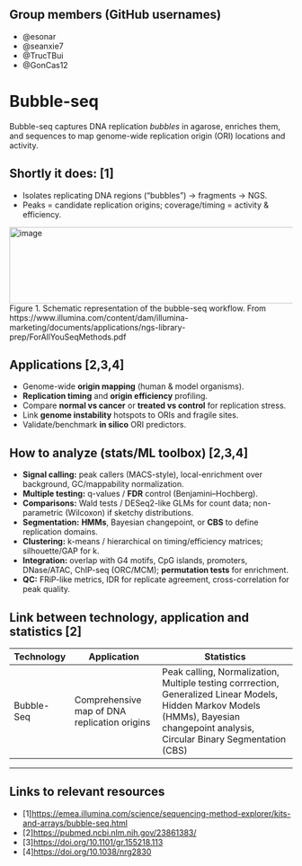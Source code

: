 ## Group members (GitHub usernames)
- @esonar
- @seanxie7
- @TrucTBui
- @GonCas12


# Bubble-seq

Bubble-seq captures DNA replication *bubbles* in agarose, enriches them, and sequences to map genome-wide replication origin (ORI) locations and activity.

## Shortly it does: [1]
- Isolates replicating DNA regions (“bubbles”) → fragments → NGS.
- Peaks = candidate replication origins; coverage/timing = activity & efficiency.

<img width="1607" height="136" alt="image" src="https://github.com/user-attachments/assets/b641b6e9-0f6d-40c6-86ee-6956056253b1" />
Figure 1. Schematic representation of the bubble-seq workflow. From https://www.illumina.com/content/dam/illumina-marketing/documents/applications/ngs-library-prep/ForAllYouSeqMethods.pdf

## Applications [2,3,4]
- Genome-wide **origin mapping** (human & model organisms).
- **Replication timing** and **origin efficiency** profiling.
- Compare **normal vs cancer** or **treated vs control** for replication stress.
- Link **genome instability** hotspots to ORIs and fragile sites.
- Validate/benchmark **in silico** ORI predictors.

## How to analyze (stats/ML toolbox) [2,3,4]
- **Signal calling:** peak callers (MACS-style), local-enrichment over background, GC/mappability normalization.
- **Multiple testing:** q-values / **FDR** control (Benjamini–Hochberg).
- **Comparisons:** Wald tests / DESeq2-like GLMs for count data; non-parametric (Wilcoxon) if sketchy distributions.
- **Segmentation:** **HMMs**, Bayesian changepoint, or **CBS** to define replication domains.
- **Clustering:** k-means / hierarchical on timing/efficiency matrices; silhouette/GAP for k.
- **Integration:** overlap with G4 motifs, CpG islands, promoters, DNase/ATAC, ChIP-seq (ORC/MCM); **permutation tests** for enrichment.
- **QC:** FRiP-like metrics, IDR for replicate agreement, cross-correlation for peak quality.

## Link between technology, application and statistics [2]

| Technology | Application | Statistics |
| --- | --- | --- |
| Bubble-Seq | Comprehensive map of DNA replication origins | Peak calling, Normalization, Multiple testing corrrection, Generalized Linear Models, Hidden Markov Models (HMMs), Bayesian changepoint analysis, Circular Binary Segmentation (CBS) |

---
## Links to relevant resources
- [1]https://emea.illumina.com/science/sequencing-method-explorer/kits-and-arrays/bubble-seq.html
- [2]https://pubmed.ncbi.nlm.nih.gov/23861383/
- [3]https://doi.org/10.1101/gr.155218.113
- [4]https://doi.org/10.1038/nrg2830
